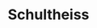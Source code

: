 ---
title: "Schultheiss"
url: /leinfelden-echterdingen/schultheiss-echterdinger-strasse/
shop: Bäckerei
---